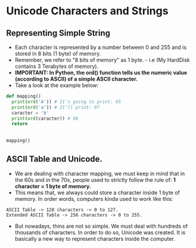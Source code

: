 # Unicode Characters and Strings

## Representing Simple String
* Each character is represented by a number between 0 and 255 and is stored in 8 bits (1 byte) of memory.
* Remember, we refer to "8 bits of memory" as 1 byte. - i.e (My HardDisk contains 3 Terabytes of memory).
* __IMPORTANT: In Python, the ord() function tells us the numeric value (according to ASCII) of a simple ASCII character.__
* Take a look at the example below:
```python
def mapping()
  print(ord('A')) # It's going to print: 65
  print(ord('a')) # It'll print: 97
  caracter = 'b'
  print(ord(caracter)) # 98
  return
  
  
mapping()
```

## ASCII Table and Unicode.
* We are dealing with character mapping, we must keep in mind that in the 60s and in the 70s, people used to strictly follow the rule of: __1 character = 1 byte of memory.__
* This means that, we always could store a character inside 1 byte of memory. In order words, computers kinda used to work like this:
```
ASCII Table -> 128 characters -> 0 to 127.
Extended ASCII Table -> 256 characters -> 0 to 255.
```
* But nowadays, thins are not so simple. We must deal with hundreds of thousands of characters. In order to do so, Unicode was created. It is basically a new way to represent characters inside the computer.
